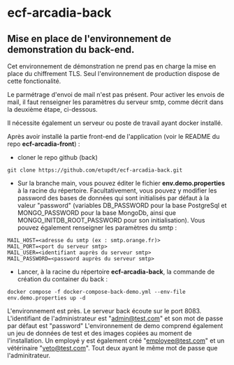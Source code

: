 # ecf-arcadia-back

## Mise en place de l'environnement de demonstration du back-end.

Cet environnement de démonstration ne prend pas en charge la mise en place du chiffrement TLS. Seul l'environnement de production dispose de cette fonctionalité.

Le parmétrage d'envoi de mail n'est pas présent. Pour activer les envois de mail, il faut renseigner les paramètres du serveur smtp, comme décrit dans la deuxième étape, ci-dessous.

Il nécessite également un serveur ou poste de travail ayant docker installé.

Après avoir installé la partie front-end de l'application (voir le README du repo **ecf-arcadia-front**) :

- cloner le repo github (back)

```
git clone https://github.com/etupdt/ecf-arcadia-back.git
```

- Sur la branche main, vous pouvez éditer le fichier **env.demo.properties** à la racine du répertoire. Facultativement, vous pouvez y modifier les password des bases de données qui sont initialisés par défaut à la valeur "password" (variables DB_PASSWORD pour la base PostgreSql et MONGO_PASSWORD pour la base MongoDb, ainsi que MONGO_INITDB_ROOT_PASSWORD pour son initialisation). Vous pouvez également renseigner les paramètres du smtp :
```
MAIL_HOST=<adresse du smtp (ex : smtp.orange.fr)>
MAIL_PORT=<port du serveur smtp>
MAIL_USER=<identifiant auprès du serveur smtp>
MAIL_PASSWORD=<password auprès du serveur smtp>
```

- Lancer, à la racine du répertoire **ecf-arcadia-back**, la commande de création du container du back :

```
docker compose -f docker-compose-back-demo.yml --env-file env.demo.properties up -d
```

L'environnement est près. Le serveur back écoute sur le port 8083. 
L'identifiant de l'administrateur est "admin@test.com" et son mot de passe par défaut est "password"
L'environnement de demo comprend également un jeu de données de test et des images copiées au moment de l'installation. Un employé y est également créé "employee@test.com" et un vétérinaire "veto@test.com". Tout deux ayant le même mot de passe que l'adminitrateur.
